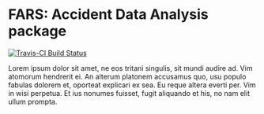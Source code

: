 # FARS: Accident Data Analysis package

[![Travis-CI Build Status](https://travis-ci.org/zkabat/fars.svg?branch=master)](https://travis-ci.org/zkabat/fars)

Lorem ipsum dolor sit amet, ne eos tritani singulis, sit mundi audire ad. Vim atomorum hendrerit ei. An alterum platonem accusamus quo, usu populo fabulas dolorem et, oporteat explicari ex sea. Eu reque altera everti per. Vim in wisi perpetua. Et ius nonumes fuisset, fugit aliquando et his, no nam elit ullum prompta. 
